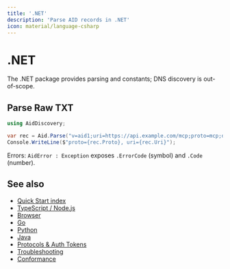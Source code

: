 ```yaml
---
title: '.NET'
description: 'Parse AID records in .NET'
icon: material/language-csharp
---
```


# .NET

The .NET package provides parsing and constants; DNS discovery is out-of-scope.

## Parse Raw TXT

```csharp
using AidDiscovery;

var rec = Aid.Parse("v=aid1;uri=https://api.example.com/mcp;proto=mcp;desc=Example");
Console.WriteLine($"proto={rec.Proto}, uri={rec.Uri}");
```

Errors: `AidError : Exception` exposes `.ErrorCode` (symbol) and `.Code` (number).

## See also

- [Quick Start index](./index.md)
- [TypeScript / Node.js](./quickstart_ts.md)
- [Browser](./quickstart_browser.md)
- [Go](./quickstart_go.md)
- [Python](./quickstart_python.md)
- [Java](./quickstart_java.md)
- [Protocols & Auth Tokens](../protocols.md)
- [Troubleshooting](../troubleshooting.md)
- [Conformance](../conformance.md)


